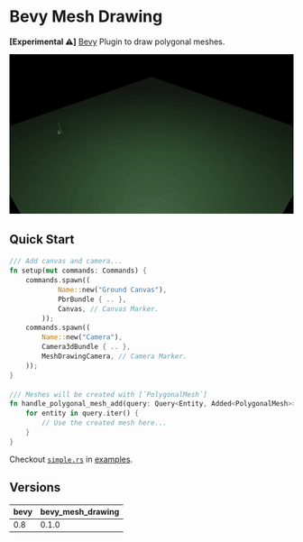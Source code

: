 # Bevy Mesh Drawing

**[Experimental ⚠️]** [Bevy][Bevy Engine Website] Plugin to draw polygonal meshes.

![Simple Demo 1](./.readme/simple_demo_1.gif)

## Quick Start

```rust
/// Add canvas and camera...
fn setup(mut commands: Commands) {
    commands.spawn((
            Name::new("Ground Canvas"),
            PbrBundle { .. },
            Canvas, // Canvas Marker.
        ));
    commands.spawn((
        Name::new("Camera"),
        Camera3dBundle { .. },
        MeshDrawingCamera, // Camera Marker.
    ));
}

/// Meshes will be created with [`PolygonalMesh`]
fn handle_polygonal_mesh_add(query: Query<Entity, Added<PolygonalMesh>>) {
    for entity in query.iter() {
        // Use the created mesh here...
    }
}
```

Checkout [`simple.rs`](./examples/simple.rs) in [examples](./examples/).

## Versions

| bevy | bevy_mesh_drawing |
| ---- | ----------------- |
| 0.8  | 0.1.0             |

[Bevy Engine Website]: https://bevyengine.org/
